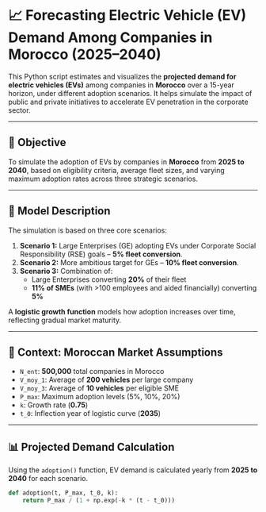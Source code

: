 # 📈 Forecasting Electric Vehicle (EV) Demand Among Companies in Morocco (2025–2040)

This Python script estimates and visualizes the **projected demand for electric vehicles (EVs)** among companies in **Morocco** over a 15-year horizon, under different adoption scenarios. It helps simulate the impact of public and private initiatives to accelerate EV penetration in the corporate sector.

---

## 🚀 Objective

To simulate the adoption of EVs by companies in **Morocco** from **2025 to 2040**, based on eligibility criteria, average fleet sizes, and varying maximum adoption rates across three strategic scenarios.

---

## 🧮 Model Description

The simulation is based on three core scenarios:

1. **Scenario 1:** Large Enterprises (GE) adopting EVs under Corporate Social Responsibility (RSE) goals – **5% fleet conversion**.
2. **Scenario 2:** More ambitious target for GEs – **10% fleet conversion**.
3. **Scenario 3:** Combination of:
   - Large Enterprises converting **20%** of their fleet
   - **11% of SMEs** (with >100 employees and aided financially) converting **5%**

A **logistic growth function** models how adoption increases over time, reflecting gradual market maturity.

---

## 📍 Context: Moroccan Market Assumptions

- `N_ent`: **500,000** total companies in Morocco
- `V_moy_1`: Average of **200 vehicles** per large company
- `V_moy_3`: Average of **10 vehicles** per eligible SME
- `P_max`: Maximum adoption levels (5%, 10%, 20%)
- `k`: Growth rate (**0.75**)
- `t_0`: Inflection year of logistic curve (**2035**)

---

## 📊 Projected Demand Calculation

Using the `adoption()` function, EV demand is calculated yearly from **2025 to 2040** for each scenario.

```python
def adoption(t, P_max, t_0, k):
    return P_max / (1 + np.exp(-k * (t - t_0)))
